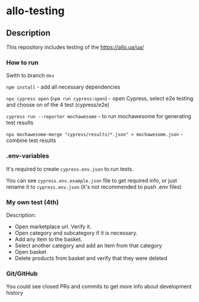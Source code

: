 # allo-testing


## Description
This repository includes testing of the https://allo.ua/ua/

### How to run
Swith to branch `dev`


`npm install` - add all necessary dependencies

`npx cypress open` (`npm run cypress:open`) - open Cypress, select e2e testing and choose on of the 4 test (cypress/e2e)

`cypress run --reporter mochawesome` - to run mochawesome for generating test results

`npx mochawesome-merge "cypress/results/*.json" > mochawesome.json` - combine test results

### .env-variables
It's required to create `cypress.env.json` to run tests. 

You can see `cypress.env.example.json` file to get required info, or just rename it to `cypress.env.json`  (it's not recommended to push .env files)

### My own test (4th)
Description:
- Open marketplace url. Verify it.
- Open category and subcategory if it is necessary.
- Add any item to the basket.
- Select another category and add an item from
that category
- Open basket
- Delete products from basket and verify that they were deleted

### Git/GitHub
You could see closed PRs and commits to get more info about development history

